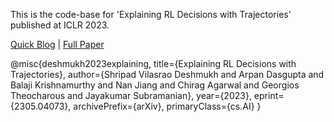 This is the code-base for 'Explaining RL Decisions with Trajectories' published at ICLR 2023.

[Quick Blog](https://sites.google.com/view/iclr2023-rl-traj-attribution/home/) |  [Full Paper](https://arxiv.org/abs/2305.04073)

@misc{deshmukh2023explaining,
      title={Explaining RL Decisions with Trajectories}, 
      author={Shripad Vilasrao Deshmukh and Arpan Dasgupta and Balaji Krishnamurthy and Nan Jiang and Chirag Agarwal and Georgios Theocharous and Jayakumar Subramanian},
      year={2023},
      eprint={2305.04073},
      archivePrefix={arXiv},
      primaryClass={cs.AI}
}
```
